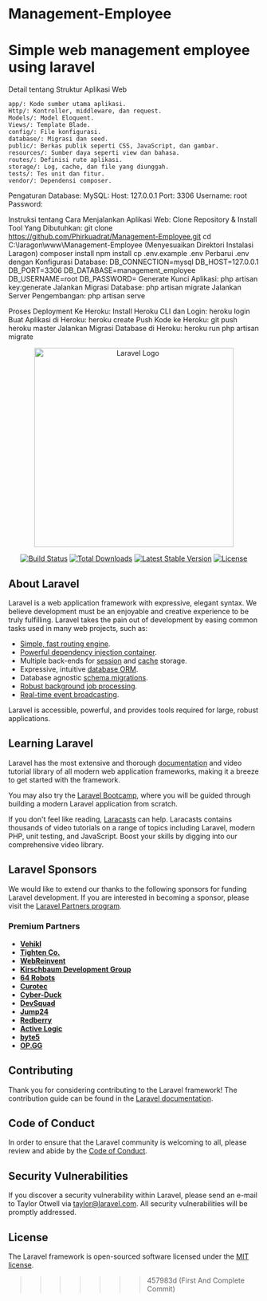 # Management-Employee
Simple web management employee using laravel
=======
Detail tentang Struktur Aplikasi Web

    app/: Kode sumber utama aplikasi.
    Http/: Kontroller, middleware, dan request.
    Models/: Model Eloquent.
    Views/: Template Blade.
    config/: File konfigurasi.
    database/: Migrasi dan seed.
    public/: Berkas publik seperti CSS, JavaScript, dan gambar.
    resources/: Sumber daya seperti view dan bahasa.
    routes/: Definisi rute aplikasi.
    storage/: Log, cache, dan file yang diunggah.
    tests/: Tes unit dan fitur.
    vendor/: Dependensi composer.
    
Pengaturan Database: MySQL:
    Host: 127.0.0.1
    Port: 3306 
    Username: root
    Password:

Instruksi tentang Cara Menjalankan Aplikasi Web:
    Clone Repository & Install Tool Yang Dibutuhkan:
        git clone https://github.com/Phirkuadrat/Management-Employee.git
        cd C:\laragon\www\Management-Employee (Menyesuaikan Direktori Instalasi Laragon)
        composer install
        npm install
        cp .env.example .env
    Perbarui .env dengan Konfigurasi Database:
        DB_CONNECTION=mysql
        DB_HOST=127.0.0.1
        DB_PORT=3306
        DB_DATABASE=management_employee
        DB_USERNAME=root
        DB_PASSWORD=
    Generate Kunci Aplikasi:
        php artisan key:generate
    Jalankan Migrasi Database:
        php artisan migrate
    Jalankan Server Pengembangan:
        php artisan serve

Proses Deployment Ke Heroku:
    Install Heroku CLI dan Login:
        heroku login
    Buat Aplikasi di Heroku:
        heroku create
    Push Kode ke Heroku:
        git push heroku master
    Jalankan Migrasi Database di Heroku:
        heroku run php artisan migrate

<p align="center"><a href="https://laravel.com" target="_blank"><img src="https://raw.githubusercontent.com/laravel/art/master/logo-lockup/5%20SVG/2%20CMYK/1%20Full%20Color/laravel-logolockup-cmyk-red.svg" width="400" alt="Laravel Logo"></a></p>

<p align="center">
<a href="https://github.com/laravel/framework/actions"><img src="https://github.com/laravel/framework/workflows/tests/badge.svg" alt="Build Status"></a>
<a href="https://packagist.org/packages/laravel/framework"><img src="https://img.shields.io/packagist/dt/laravel/framework" alt="Total Downloads"></a>
<a href="https://packagist.org/packages/laravel/framework"><img src="https://img.shields.io/packagist/v/laravel/framework" alt="Latest Stable Version"></a>
<a href="https://packagist.org/packages/laravel/framework"><img src="https://img.shields.io/packagist/l/laravel/framework" alt="License"></a>
</p>

## About Laravel

Laravel is a web application framework with expressive, elegant syntax. We believe development must be an enjoyable and creative experience to be truly fulfilling. Laravel takes the pain out of development by easing common tasks used in many web projects, such as:

- [Simple, fast routing engine](https://laravel.com/docs/routing).
- [Powerful dependency injection container](https://laravel.com/docs/container).
- Multiple back-ends for [session](https://laravel.com/docs/session) and [cache](https://laravel.com/docs/cache) storage.
- Expressive, intuitive [database ORM](https://laravel.com/docs/eloquent).
- Database agnostic [schema migrations](https://laravel.com/docs/migrations).
- [Robust background job processing](https://laravel.com/docs/queues).
- [Real-time event broadcasting](https://laravel.com/docs/broadcasting).

Laravel is accessible, powerful, and provides tools required for large, robust applications.

## Learning Laravel

Laravel has the most extensive and thorough [documentation](https://laravel.com/docs) and video tutorial library of all modern web application frameworks, making it a breeze to get started with the framework.

You may also try the [Laravel Bootcamp](https://bootcamp.laravel.com), where you will be guided through building a modern Laravel application from scratch.

If you don't feel like reading, [Laracasts](https://laracasts.com) can help. Laracasts contains thousands of video tutorials on a range of topics including Laravel, modern PHP, unit testing, and JavaScript. Boost your skills by digging into our comprehensive video library.

## Laravel Sponsors

We would like to extend our thanks to the following sponsors for funding Laravel development. If you are interested in becoming a sponsor, please visit the [Laravel Partners program](https://partners.laravel.com).

### Premium Partners

- **[Vehikl](https://vehikl.com/)**
- **[Tighten Co.](https://tighten.co)**
- **[WebReinvent](https://webreinvent.com/)**
- **[Kirschbaum Development Group](https://kirschbaumdevelopment.com)**
- **[64 Robots](https://64robots.com)**
- **[Curotec](https://www.curotec.com/services/technologies/laravel/)**
- **[Cyber-Duck](https://cyber-duck.co.uk)**
- **[DevSquad](https://devsquad.com/hire-laravel-developers)**
- **[Jump24](https://jump24.co.uk)**
- **[Redberry](https://redberry.international/laravel/)**
- **[Active Logic](https://activelogic.com)**
- **[byte5](https://byte5.de)**
- **[OP.GG](https://op.gg)**

## Contributing

Thank you for considering contributing to the Laravel framework! The contribution guide can be found in the [Laravel documentation](https://laravel.com/docs/contributions).

## Code of Conduct

In order to ensure that the Laravel community is welcoming to all, please review and abide by the [Code of Conduct](https://laravel.com/docs/contributions#code-of-conduct).

## Security Vulnerabilities

If you discover a security vulnerability within Laravel, please send an e-mail to Taylor Otwell via [taylor@laravel.com](mailto:taylor@laravel.com). All security vulnerabilities will be promptly addressed.

## License

The Laravel framework is open-sourced software licensed under the [MIT license](https://opensource.org/licenses/MIT).
>>>>>>> 457983d (First And Complete Commit)
